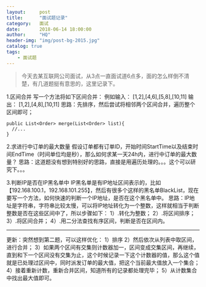 ```yaml
---
layout:     post
title:      "面试题记录"
category:   面试
date:       2018-06-14 18:00:00
author:     "HQ"
header-img: "img/post-bg-2015.jpg"
catalog: true
tags:
    - 面试题
---
```


>今天去某互联网公司面试，从3点一直面试道6点多，面的怎么样倒不清楚，有几道题挺有意思的，这里记录下。

1.区间合并
  写一个方法将如下区间合并：
  例如输入：
  [1,2],[4,6],[5,8],[10,11]
  输出：
  [1,2],[4,8],[10,11]
  思路：先排序，然后尝试将相邻两个区间合并，遍历整个区间即可；
  ```
  public List<Order> merge(List<Order> list){
    //...
  } 
  ```

2.求进行中订单的最大数量
  假设订单都有订单ID，开始时间StartTime以及结束时间EndTime（时间单位均是秒），那么如何求某一天24h内，进行中订单的最大数量？
  思路：这道题没有想到特别好的思路，直接是用遍历处理的。。。这个可以研究下。。。

3.判断IP是否在IP黑名单中
  IP黑名单是有IP地址区间表示的，比如【192.168.100.1，192.168.101.255】，然后有很多个这样的黑名单BlackList，现在要写一个方法，如何快速的判断一个IP地址，是否在这个黑名单中。
  思路：IP地址是字符串，字符串比较太慢，可以将IP地址转化为一个整数，这样就相当于判断整数是否在这些区间中了，所以步骤如下：
  1）.转化为整数；
  2）.将区间排序；
  3）.将区间合并；
  4）.用二分法查找有序区间，判断是否在区间内。


---
更新：突然想到第二题，可以这样优化：
  1）排序
  2）然后依次从列表中取区间，进行合并；
  3）如果两个区间有交集则计数器加一，区间变成交集区间，再继续，直到和下一个区间没有交集为止，这个时候记录一下这个计数器的值，那么这个值就是已处理过区间中，同时派发订单的最大值，把这个当前最大值放入一个集合；
  4）接着重新计数，重新合并区间，知道所有的记录都处理完毕；
  5）从计数集合中找出最大值即可。

  
